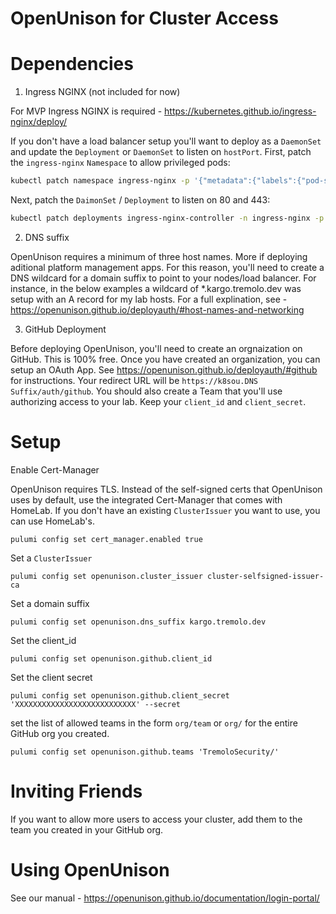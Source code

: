 # OpenUnison for Cluster Access

# Dependencies

1. Ingress NGINX (not included for now)

For MVP Ingress NGINX is required - https://kubernetes.github.io/ingress-nginx/deploy/

If you don't have a load balancer setup you'll want to deploy as a `DaemonSet` and update the `Deployment` or `DaemonSet` to listen on `hostPort`. First, patch the `ingress-nginx` `Namespace` to allow privileged pods:

```sh
kubectl patch namespace ingress-nginx -p '{"metadata":{"labels":{"pod-security.kubernetes.io/enforce":"privileged"}}'
```

Next, patch the `DaimonSet` / `Deployment` to listen on 80 and 443:

```sh
kubectl patch deployments ingress-nginx-controller -n ingress-nginx -p '{"spec":{"template":{"spec":{"containers":[{"name":"controller","ports":[{"containerPort":80,"hostPort":80,"protocol":"TCP"},{"containerPort":443,"hostPort":443,"protocol":"TCP"}]}]}}}}'
```

2. DNS suffix

OpenUnison requires a minimum of three host names. More if deploying aditional platform management apps. For this reason, you'll need to create a DNS wildcard for a domain suffix to point to your nodes/load balancer. For instance, in the below examples a wildcard of \*.kargo.tremolo.dev was setup with an A record for my lab hosts. For a full explination, see - https://openunison.github.io/deployauth/#host-names-and-networking

3. GitHub Deployment

Before deploying OpenUnison, you'll need to create an orgnaization on GitHub. This is 100% free. Once you have created an organization, you can setup an OAuth App. See https://openunison.github.io/deployauth/#github for instructions. Your redirect URL will be `https://k8sou.DNS Suffix/auth/github`. You should also create a Team that you'll use authorizing access to your lab. Keep your `client_id` and `client_secret`.

# Setup

Enable Cert-Manager

OpenUnison requires TLS. Instead of the self-signed certs that OpenUnison uses by default, use the integrated Cert-Manager that comes with HomeLab. If you don't have an existing `ClusterIssuer` you want to use, you can use HomeLab's.

```
pulumi config set cert_manager.enabled true
```

Set a `ClusterIssuer`

```
pulumi config set openunison.cluster_issuer cluster-selfsigned-issuer-ca
```

Set a domain suffix

```
pulumi config set openunison.dns_suffix kargo.tremolo.dev
```

Set the client_id

```
pulumi config set openunison.github.client_id
```

Set the client secret

```
pulumi config set openunison.github.client_secret 'XXXXXXXXXXXXXXXXXXXXXXXXXXX' --secret
```

set the list of allowed teams in the form `org/team` or `org/` for the entire GitHub org you created.

```
pulumi config set openunison.github.teams 'TremoloSecurity/'
```

# Inviting Friends

If you want to allow more users to access your cluster, add them to the team you created in your GitHub org.

# Using OpenUnison

See our manual - https://openunison.github.io/documentation/login-portal/
